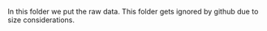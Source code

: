 In this folder we put the raw data. This folder gets ignored by github due to size considerations. 
